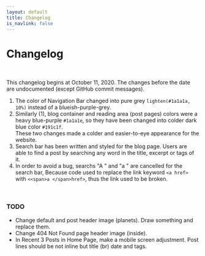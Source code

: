 ```yaml
---
layout: default
title: Changelog
is_navlink: false
---
```


# Changelog

<br>

This changelog begins at October 11, 2020. The changes before the date are undocumented (except GitHub commit messages).

1. The color of Navigation Bar changed into pure grey `lighten(#1a1a1a, 10%)` instead of a blueish-purple-grey. 
2. Similarly (1), blog container and reading area (post pages) colors were a heavy blue-purple `#1a1a1e`, so they have been changed into colder dark blue color `#191c1f`.<br>These two changes made a colder and easier-to-eye appearance for the website.
3. Search bar has been written and styled for the blog page. Users are able to find a post by searching any word in the title, excerpt or tags of it.
4. In order to avoid a bug, searchs "A " and "a " are cancelled for the search bar, Because code used to replace the link keyword `<a href>` with `<<span>a </span>href>`, thus the link used to be broken.

<br>

### TODO

- Change default and post header image (planets). Draw something and replace them.
- Change 404 Not Found page header image (inside). 
- In Recent 3 Posts in Home Page, make a mobile screen adjustment. Post lines should be not inline but title (br) date and tags.
